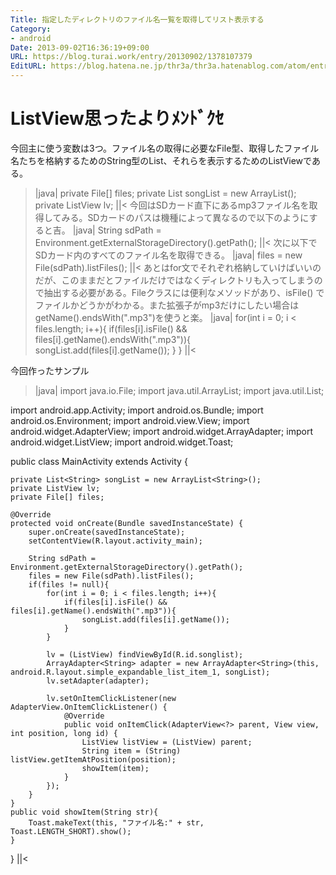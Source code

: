 ```yaml
---
Title: 指定したディレクトリのファイル名一覧を取得してリスト表示する
Category:
- android
Date: 2013-09-02T16:36:19+09:00
URL: https://blog.turai.work/entry/20130902/1378107379
EditURL: https://blog.hatena.ne.jp/thr3a/thr3a.hatenablog.com/atom/entry/11696248318757312715
---
```


ListView思ったよりﾒﾝﾄﾞｸｾ
====
今回主に使う変数は3つ。ファイル名の取得に必要なFile型、取得したファイル名たちを格納するためのString型のList、それらを表示するためのListViewである。
>|java|
private File[] files;
private List<String> songList = new ArrayList<String>();
private ListView lv;
||<
今回はSDカード直下にあるmp3ファイル名を取得してみる。SDカードのパスは機種によって異なるので以下のようにすると吉。
>|java|
String sdPath = Environment.getExternalStorageDirectory().getPath();
||<
次に以下でSDカード内のすべてのファイル名を取得できる。
>|java|
files = new File(sdPath).listFiles();
||<
あとはfor文でそれぞれ格納していけばいいのだが、このままだとファイルだけではなくディレクトリも入ってしまうので抽出する必要がある。Fileクラスには便利なメソッドがあり、isFile() でファイルかどうかがわかる。また拡張子がmp3だけにしたい場合はgetName().endsWith(".mp3")を使うと楽。
>|java|
for(int i = 0; i < files.length; i++){
	if(files[i].isFile() && files[i].getName().endsWith(".mp3")){
		songList.add(files[i].getName());
	}
}
||<

今回作ったサンプル
>|java|
import java.io.File;
import java.util.ArrayList;
import java.util.List;

import android.app.Activity;
import android.os.Bundle;
import android.os.Environment;
import android.view.View;
import android.widget.AdapterView;
import android.widget.ArrayAdapter;
import android.widget.ListView;
import android.widget.Toast;

public class MainActivity extends Activity {
	
	private List<String> songList = new ArrayList<String>();
	private ListView lv;
	private File[] files;
	
	@Override
	protected void onCreate(Bundle savedInstanceState) {
		super.onCreate(savedInstanceState);
		setContentView(R.layout.activity_main);
		
		String sdPath = Environment.getExternalStorageDirectory().getPath();
		files = new File(sdPath).listFiles();
		if(files != null){
			for(int i = 0; i < files.length; i++){
				if(files[i].isFile() && files[i].getName().endsWith(".mp3")){
					songList.add(files[i].getName());
				}
			}
			
			lv = (ListView) findViewById(R.id.songlist);
			ArrayAdapter<String> adapter = new ArrayAdapter<String>(this, android.R.layout.simple_expandable_list_item_1, songList);
			lv.setAdapter(adapter);
			
			lv.setOnItemClickListener(new AdapterView.OnItemClickListener() {
				@Override
				public void onItemClick(AdapterView<?> parent, View view, int position, long id) {
					ListView listView = (ListView) parent;
					String item = (String) listView.getItemAtPosition(position);
					showItem(item);
				}
			});
		}
	}
	public void showItem(String str){
		Toast.makeText(this, "ファイル名:" + str, Toast.LENGTH_SHORT).show();
	}
}
||<
